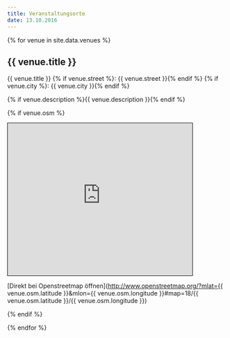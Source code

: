 ```yaml
---
title: Veranstaltungsorte
date: 13.10.2016
---
```


{% for venue in site.data.venues %}

## {{ venue.title }}

{{ venue.title }}
{% if venue.street %}: {{ venue.street }}{% endif %}
{% if venue.city %}: {{ venue.city }}{% endif %}

{% if venue.description %}{{ venue.description }}{% endif %}

{% if venue.osm %}

<iframe
	width="425"
	height="350"
	frameborder="0"
	scrolling="no"
	marginheight="0"
	marginwidth="0"
	src="http://www.openstreetmap.org/export/embed.html?bbox=13.445785045623781%2C52.530601658034655%2C13.454668521881104%2C52.5332710194997&amp;layer=mapnik&amp;marker={{ venue.osm.latitude }}%2C{{ venue.osm.longitude }}"
	style="border: 1px solid black"
></iframe>

[Direkt bei Openstreetmap öffnen](http://www.openstreetmap.org/?mlat={{ venue.osm.latitude }}&amp;mlon={{ venue.osm.longitude }}#map=18/{{ venue.osm.latitude }}/{{ venue.osm.longitude }})

{% endif %}

{% endfor %}
